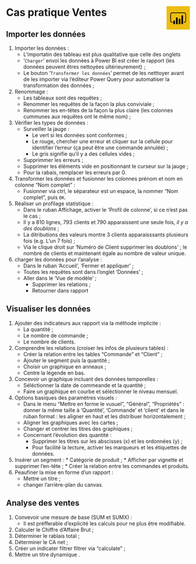 # **Cas pratique Ventes** <a href="../"><img align="right" src="../assets/powerBi.png" alt="Power BI" height="64px"></a>
## Importer les données
1. Importer les données :
    * L’importatin des tableau est plus qualitative que celle des onglets
    * ’`Charger`’ envoi les données à Power BI est créer le rapport (les données peuvent êtres nettoyées ultérieurement) ;
    * Le bouton ’`Transformer les données`’ permet de les netttoyer avant de les importer via l’éditeur Power Query pour automatiser la transformation des données ;
2. Renommage :
    * Les tableaux sont des requêtes ;
    * Renommer les requêtes de la façon la plus conviviale ;
    * Renommer les en-têtes de la façon la plus claire (les colonnes cummunes aux requêtes ont le même nom) ;
3. Vérifier les types de données :
    * Surveiller la jauge :
        * Le vert si les données sont conformes ;
        * Le rouge, chercher une erreur et cliquer sur la cellule pour identifier l’erreur (ça peut être une commande annulée) ;
        * Le gris signifie qu’il y a des cellules vides ;
    * Supprimmer les erreurs ;
    * Supprimer les éléments vide en positionnant le curseur sur la jauge ;
    * Pour la rabais, remplacer les erreurs par 0.
4. Transformer les données et fusionner les colonnes prénom et nom en colonne “Nom complet” :
    * Fusionner via <bd>ctrl</kbd>, le séparateur est un espace, la nommer “Nom complet”, puis `OK`.
5. Réaliser un profilage statistique :
    * Dans le ruban Affichage, activer le ‘Profil de colonne’, si ce n’est pas le cas ;
    * Il y a 810 lignes, 793 clients et 790 apparaissent une seule fois, _il y a des doublons_ ;
    * La ditributions des valeurs montre 3 clients apparaisssants plusieurs fois (e.g. L’un 7 fois) ;
    * Via le clique droit sur ‘Numéro de Client supprimer les doublons’ ; le nombre de clients et maintenant égale au nombre de valeur unique.
6. charger les données pour l’analyse :
    * Dans le ruban ‘Accueil’, ‘Fermer et appliquer’ ;
    * Toutes les requêtes sont dans l’onglet ‘Données’ ;
    * Aller dans le ‘Vue de modèle’ ;
        * Supprimer les relations ;
        * Retourner dans rapport
## **Visualiser les données**
1. Ajouter des indicateurs aux rapport via la méthode implicite :
    * La quantité ;
    * Le nombre de commande ;
    * Le nombre de clients.
2. Comprendre les relations (croiser les infos de plusieurs tables) :
    * Créer la relation entre les tables “Commande” et “Client” ;
    * Ajouter le segment puis la quantité ;
    * Choisir un graphique en anneaux ;
    * Centre la légende en bas.
3. Concevoir un graphique incluant des données temporelles :
    * Séléctionner la date de commeande et la quantité ;
    * Faire un graphique en courbe et séléctionner le niveau mensuel.
4. Options basiques des paramètres visuels :
    * Dans le menu “Mettre en forme le vusuel”, “Général”, “Propriétés” : donner la même taille à ‘Quantité’, ‘Commande’ et ‘client’ et dans le ruban format : les aligner en haut et les distribuer horizontalement ;
    * Aligner les graphiques avec les cartes ;
    * Changer et centrer les titres des graphiques ;
    * Concernant l’évolution des quantité :
        * Supprimer les titres sur les abscisses (x) et les ordonnées (y) ;
        * Pour facilité la lecture, activer les marqueurs et les étiquettes de données.
5. Insérer un segment :
       * Catégorie de produit ;
       * Afficher par vignette et supprimer l’en-tête ;
       * Créer la relation entre les commandes et produits.
6. Peaufiner la mise en forme d’un rapport :
    * Mettre un titre ;
    * changer l’arrière-plan du canvas.
## **Analyse des ventes**
1. Convevoir une mesure de base (SUM et SUMX) :
    * Il est préfferable d’explicité les calculs <!-- en utilisant le langage DAX -->pour ne plus être modifiable.
2. Calculer le Chiffre d’Affaire Brut ;
3. Déterminer le rablais total ;
4. Déterminer le CA net ;
5. Créer un indicater filtrer filtrer via “calculate” ;
6. Mettre un titre dynamique <!-- Ne pas ommettre le '&' pour concatener le texte et la formule -->.
<!-- ##  -->